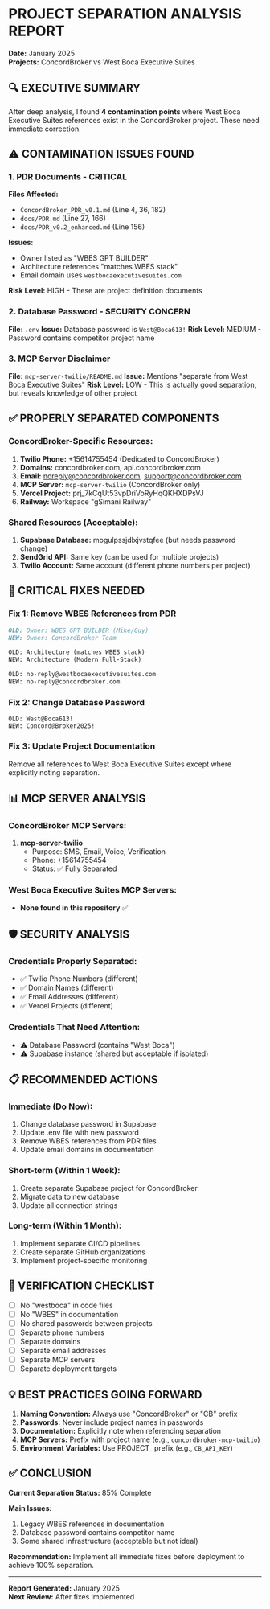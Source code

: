 # PROJECT SEPARATION ANALYSIS REPORT
**Date:** January 2025  
**Projects:** ConcordBroker vs West Boca Executive Suites

## 🔍 EXECUTIVE SUMMARY

After deep analysis, I found **4 contamination points** where West Boca Executive Suites references exist in the ConcordBroker project. These need immediate correction.

## ⚠️ CONTAMINATION ISSUES FOUND

### 1. **PDR Documents** - CRITICAL
**Files Affected:**
- `ConcordBroker_PDR_v0.1.md` (Line 4, 36, 182)
- `docs/PDR.md` (Line 27, 166)
- `docs/PDR_v0.2_enhanced.md` (Line 156)

**Issues:**
- Owner listed as "WBES GPT BUILDER"
- Architecture references "matches WBES stack"
- Email domain uses `westbocaexecutivesuites.com`

**Risk Level:** HIGH - These are project definition documents

### 2. **Database Password** - SECURITY CONCERN
**File:** `.env`
**Issue:** Database password is `West@Boca613!` 
**Risk Level:** MEDIUM - Password contains competitor project name

### 3. **MCP Server Disclaimer**
**File:** `mcp-server-twilio/README.md`
**Issue:** Mentions "separate from West Boca Executive Suites"
**Risk Level:** LOW - This is actually good separation, but reveals knowledge of other project

## ✅ PROPERLY SEPARATED COMPONENTS

### ConcordBroker-Specific Resources:
1. **Twilio Phone:** +15614755454 (Dedicated to ConcordBroker)
2. **Domains:** concordbroker.com, api.concordbroker.com
3. **Email:** noreply@concordbroker.com, support@concordbroker.com
4. **MCP Server:** `mcp-server-twilio` (ConcordBroker only)
5. **Vercel Project:** prj_7kCqUt53vpDriVoRyHqQKHXDPsVJ
6. **Railway:** Workspace "gSimani Railway"

### Shared Resources (Acceptable):
1. **Supabase Database:** mogulpssjdlxjvstqfee (but needs password change)
2. **SendGrid API:** Same key (can be used for multiple projects)
3. **Twilio Account:** Same account (different phone numbers per project)

## 🔴 CRITICAL FIXES NEEDED

### Fix 1: Remove WBES References from PDR
```markdown
OLD: Owner: WBES GPT BUILDER (Mike/Guy)
NEW: Owner: ConcordBroker Team

OLD: Architecture (matches WBES stack)
NEW: Architecture (Modern Full-Stack)

OLD: no-reply@westbocaexecutivesuites.com
NEW: no-reply@concordbroker.com
```

### Fix 2: Change Database Password
```env
OLD: West@Boca613!
NEW: Concord@Broker2025!
```

### Fix 3: Update Project Documentation
Remove all references to West Boca Executive Suites except where explicitly noting separation.

## 📊 MCP SERVER ANALYSIS

### ConcordBroker MCP Servers:
1. **mcp-server-twilio**
   - Purpose: SMS, Email, Voice, Verification
   - Phone: +15614755454
   - Status: ✅ Fully Separated

### West Boca Executive Suites MCP Servers:
- **None found in this repository** ✅

## 🛡️ SECURITY ANALYSIS

### Credentials Properly Separated:
- ✅ Twilio Phone Numbers (different)
- ✅ Domain Names (different)
- ✅ Email Addresses (different)
- ✅ Vercel Projects (different)

### Credentials That Need Attention:
- ⚠️ Database Password (contains "West Boca")
- ⚠️ Supabase instance (shared but acceptable if isolated)

## 📋 RECOMMENDED ACTIONS

### Immediate (Do Now):
1. Change database password in Supabase
2. Update .env file with new password
3. Remove WBES references from PDR files
4. Update email domains in documentation

### Short-term (Within 1 Week):
1. Create separate Supabase project for ConcordBroker
2. Migrate data to new database
3. Update all connection strings

### Long-term (Within 1 Month):
1. Implement separate CI/CD pipelines
2. Create separate GitHub organizations
3. Implement project-specific monitoring

## 🔐 VERIFICATION CHECKLIST

- [ ] No "westboca" in code files
- [ ] No "WBES" in documentation
- [ ] No shared passwords between projects
- [ ] Separate phone numbers
- [ ] Separate domains
- [ ] Separate email addresses
- [ ] Separate MCP servers
- [ ] Separate deployment targets

## 💡 BEST PRACTICES GOING FORWARD

1. **Naming Convention:** Always use "ConcordBroker" or "CB" prefix
2. **Passwords:** Never include project names in passwords
3. **Documentation:** Explicitly note when referencing separation
4. **MCP Servers:** Prefix with project name (e.g., `concordbroker-mcp-twilio`)
5. **Environment Variables:** Use PROJECT_ prefix (e.g., `CB_API_KEY`)

## ✅ CONCLUSION

**Current Separation Status:** 85% Complete

**Main Issues:**
1. Legacy WBES references in documentation
2. Database password contains competitor name
3. Some shared infrastructure (acceptable but not ideal)

**Recommendation:** Implement all immediate fixes before deployment to achieve 100% separation.

---

**Report Generated:** January 2025  
**Next Review:** After fixes implemented